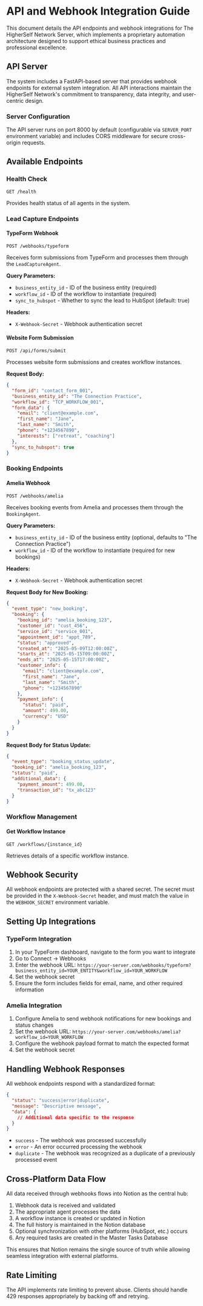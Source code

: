 # API and Webhook Integration Guide

This document details the API endpoints and webhook integrations for The HigherSelf Network Server, which implements a proprietary automation architecture designed to support ethical business practices and professional excellence.

## API Server

The system includes a FastAPI-based server that provides webhook endpoints for external system integration. All API interactions maintain the HigherSelf Network's commitment to transparency, data integrity, and user-centric design.

### Server Configuration

The API server runs on port 8000 by default (configurable via `SERVER_PORT` environment variable) and includes CORS middleware for secure cross-origin requests.

## Available Endpoints

### Health Check

```http
GET /health
```

Provides health status of all agents in the system.

### Lead Capture Endpoints

#### TypeForm Webhook

```http
POST /webhooks/typeform
```

Receives form submissions from TypeForm and processes them through the `LeadCaptureAgent`.

**Query Parameters:**

- `business_entity_id` - ID of the business entity (required)
- `workflow_id` - ID of the workflow to instantiate (required)
- `sync_to_hubspot` - Whether to sync the lead to HubSpot (default: true)

**Headers:**

- `X-Webhook-Secret` - Webhook authentication secret

#### Website Form Submission

```http
POST /api/forms/submit
```

Processes website form submissions and creates workflow instances.

**Request Body:**

```json
{
  "form_id": "contact_form_001",
  "business_entity_id": "The Connection Practice",
  "workflow_id": "TCP_WORKFLOW_001",
  "form_data": {
    "email": "client@example.com",
    "first_name": "Jane",
    "last_name": "Smith",
    "phone": "+1234567890",
    "interests": ["retreat", "coaching"]
  },
  "sync_to_hubspot": true
}
```

### Booking Endpoints

#### Amelia Webhook

```http
POST /webhooks/amelia
```

Receives booking events from Amelia and processes them through the `BookingAgent`.

**Query Parameters:**

- `business_entity_id` - ID of the business entity (optional, defaults to "The Connection Practice")
- `workflow_id` - ID of the workflow to instantiate (required for new bookings)

**Headers:**

- `X-Webhook-Secret` - Webhook authentication secret

**Request Body for New Booking:**

```json
{
  "event_type": "new_booking",
  "booking": {
    "booking_id": "amelia_booking_123",
    "customer_id": "cust_456",
    "service_id": "service_001",
    "appointment_id": "appt_789",
    "status": "approved",
    "created_at": "2025-05-09T12:00:00Z",
    "starts_at": "2025-05-15T09:00:00Z",
    "ends_at": "2025-05-15T17:00:00Z",
    "customer_info": {
      "email": "client@example.com",
      "first_name": "Jane",
      "last_name": "Smith",
      "phone": "+1234567890"
    },
    "payment_info": {
      "status": "paid",
      "amount": 499.00,
      "currency": "USD"
    }
  }
}
```

**Request Body for Status Update:**

```json
{
  "event_type": "booking_status_update",
  "booking_id": "amelia_booking_123",
  "status": "paid",
  "additional_data": {
    "payment_amount": 499.00,
    "transaction_id": "tx_abc123"
  }
}
```

### Workflow Management

#### Get Workflow Instance

```http
GET /workflows/{instance_id}
```

Retrieves details of a specific workflow instance.

## Webhook Security

All webhook endpoints are protected with a shared secret. The secret must be provided in the `X-Webhook-Secret` header, and must match the value in the `WEBHOOK_SECRET` environment variable.

## Setting Up Integrations

### TypeForm Integration

1. In your TypeForm dashboard, navigate to the form you want to integrate
2. Go to Connect → Webhooks
3. Enter the webhook URL: `https://your-server.com/webhooks/typeform?business_entity_id=YOUR_ENTITY&workflow_id=YOUR_WORKFLOW`
4. Set the webhook secret
5. Ensure the form includes fields for email, name, and other required information

### Amelia Integration

1. Configure Amelia to send webhook notifications for new bookings and status changes
2. Set the webhook URL: `https://your-server.com/webhooks/amelia?workflow_id=YOUR_WORKFLOW`
3. Configure the webhook payload format to match the expected format
4. Set the webhook secret

## Handling Webhook Responses

All webhook endpoints respond with a standardized format:

```json
{
  "status": "success|error|duplicate",
  "message": "Descriptive message",
  "data": {
    // Additional data specific to the response
  }
}
```

- `success` - The webhook was processed successfully
- `error` - An error occurred processing the webhook
- `duplicate` - The webhook was recognized as a duplicate of a previously processed event

## Cross-Platform Data Flow

All data received through webhooks flows into Notion as the central hub:

1. Webhook data is received and validated
2. The appropriate agent processes the data
3. A workflow instance is created or updated in Notion
4. The full history is maintained in the Notion database
5. Optional synchronization with other platforms (HubSpot, etc.) occurs
6. Any required tasks are created in the Master Tasks Database

This ensures that Notion remains the single source of truth while allowing seamless integration with external platforms.

## Rate Limiting

The API implements rate limiting to prevent abuse. Clients should handle 429 responses appropriately by backing off and retrying.
